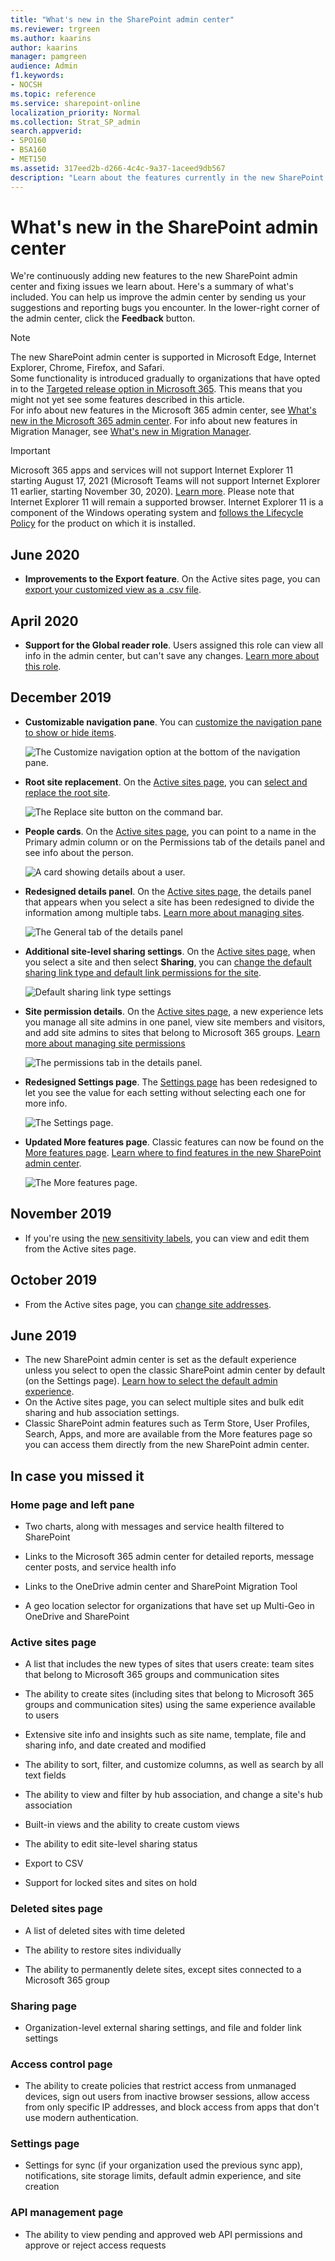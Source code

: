 ```yaml
---
title: "What's new in the SharePoint admin center"
ms.reviewer: trgreen
ms.author: kaarins
author: kaarins
manager: pamgreen
audience: Admin
f1.keywords:
- NOCSH
ms.topic: reference
ms.service: sharepoint-online
localization_priority: Normal
ms.collection: Strat_SP_admin
search.appverid:
- SPO160
- BSA160
- MET150
ms.assetid: 317eed2b-d266-4c4c-9a37-1aceed9db567
description: "Learn about the features currently in the new SharePoint admin center."
---
```


# What's new in the SharePoint admin center

We're continuously adding new features to the new SharePoint admin center and fixing issues we learn about. Here's a summary of what's included. You can help us improve the admin center by sending us your suggestions and reporting bugs you encounter. In the lower-right corner of the admin center, click the **Feedback** button.
  
> [!NOTE]
> The new SharePoint admin center is supported in Microsoft Edge, Internet Explorer, Chrome, Firefox, and Safari. <br>Some functionality is introduced gradually to organizations that have opted in to the [Targeted release option in Microsoft 365](/office365/admin/manage/release-options-in-office-365). This means that you might not yet see some features described in this article. <br>For info about new features in the Microsoft 365 admin center, see [What's new in the Microsoft 365 admin center](/microsoft-365/admin/whats-new-in-preview). For info about new features in Migration Manager, see [What's new in Migration Manager](/sharepointmigration/mm-whats-new).

> [!IMPORTANT]
> Microsoft 365 apps and services will not support Internet Explorer 11 starting August 17, 2021 (Microsoft Teams will not support Internet Explorer 11 earlier, starting November 30, 2020). [Learn more](https://aka.ms/AA97tsw). Please note that Internet Explorer 11 will remain a supported browser. Internet Explorer 11 is a component of the Windows operating system and [follows the Lifecycle Policy](https://docs.microsoft.com/lifecycle/faq/internet-explorer-microsoft-edge) for the product on which it is installed. 
  
## June 2020

- **Improvements to the Export feature**. On the Active sites page, you can [export your customized view as a .csv file](manage-sites-in-new-admin-center.md#export-to-csv).

## April 2020

- **Support for the Global reader role**. Users assigned this role can view all info in the admin center, but can't save any changes. [Learn more about this role](/azure/active-directory/users-groups-roles/directory-assign-admin-roles#global-reader).

## December 2019

- **Customizable navigation pane**. You can [customize the navigation pane to show or hide items](/sharepoint/get-started-new-admin-center#customize-the-navigation-pane).
    
    ![The Customize navigation option at the bottom of the navigation pane.](media/customize-navigation.png)

- **Root site replacement**. On the [Active sites page](https://admin.microsoft.com/sharepoint?page=siteManagement&modern=true), you can [select and replace the root site](modern-root-site.md). 

    ![The Replace site button on the command bar.](media/replace-site-button.png)

- **People cards**. On the [Active sites page](https://admin.microsoft.com/sharepoint?page=siteManagement&modern=true), you can point to a name in the Primary admin column or on the Permissions tab of the details panel and see info about the person. 

    ![A card showing details about a user.](media/people-card.png)

- **Redesigned details panel**. On the [Active sites page](https://admin.microsoft.com/sharepoint?page=siteManagement&modern=true), the details panel that appears when you select a site has been redesigned to divide the information among multiple tabs. [Learn more about managing sites](manage-sites-in-new-admin-center.md).

    ![The General tab of the details panel](media/d0ddbc56-328e-42fb-b143-3faa14799fac.PNG)

- **Additional site-level sharing settings**. On the [Active sites page](https://admin.microsoft.com/sharepoint?page=siteManagement&modern=true), when you select a site and then select **Sharing**, you can [change the default sharing link type and default link permissions for the site](change-external-sharing-site.md). 

    ![Default sharing link type settings](media/default-sharing-link-type-site.png)

- **Site permission details**. On the [Active sites page](https://admin.microsoft.com/sharepoint?page=siteManagement&modern=true), a new experience lets you manage all site admins in one panel, view site members and visitors, and add site admins to sites that belong to Microsoft 365 groups. [Learn more about managing site permissions](site-permissions.md) 

    ![The permissions tab in the details panel.](media/permissions-panel.png)

- **Redesigned Settings page**. The [Settings page](https://admin.microsoft.com/sharepoint?page=settings&modern=true) has been redesigned to let you see the value for each setting without selecting each one for more info.

    ![The Settings page.](media/settings-page.png)

- **Updated More features page**. Classic features can now be found on the [More features page](https://admin.microsoft.com/sharepoint?page=classicfeatures&modern=true). [Learn where to find features in the new SharePoint admin center](/sharepoint/get-started-new-admin-center#where-to-find-things-in-the-new-sharepoint-admin-center).

    ![The More features page.](media/more-features-page.png)

## November 2019

- If you're using the [new sensitivity labels](/microsoft-365/compliance/sensitivity-labels-teams-groups-sites), you can view and edit them from the Active sites page.

## October 2019

- From the Active sites page, you can [change site addresses](change-site-address.md).

## June 2019

- The new SharePoint admin center is set as the default experience unless you select to open the classic SharePoint admin center by default (on the Settings page). [Learn how to select the default admin experience](/sharepoint/get-started-new-admin-center#open-the-new-sharepoint-admin-center-by-default).
- On the Active sites page, you can select multiple sites and bulk edit sharing and hub association settings.
- Classic SharePoint admin features such as Term Store, User Profiles, Search, Apps, and more are available from the More features page so you can access them directly from the new SharePoint admin center.


## In case you missed it

### Home page and left pane
  
- Two charts, along with messages and service health filtered to SharePoint
    
- Links to the Microsoft 365 admin center for detailed reports, message center posts, and service health info
    
- Links to the OneDrive admin center and SharePoint Migration Tool
    
- A geo location selector for organizations that have set up Multi-Geo in OneDrive and SharePoint
    
### Active sites page
  
- A list that includes the new types of sites that users create: team sites that belong to Microsoft 365 groups and communication sites
    
- The ability to create sites (including sites that belong to Microsoft 365 groups and communication sites) using the same experience available to users
    
- Extensive site info and insights such as site name, template, file and sharing info, and date created and modified
    
- The ability to sort, filter, and customize columns, as well as search by all text fields

- The ability to view and filter by hub association, and change a site's hub association
    
- Built-in views and the ability to create custom views
    
- The ability to edit site-level sharing status
    
- Export to CSV
    
- Support for locked sites and sites on hold
    
### Deleted sites page
  
- A list of deleted sites with time deleted
    
- The ability to restore sites individually

- The ability to permanently delete sites, except sites connected to a Microsoft 365 group
    
### Sharing page
  
- Organization-level external sharing settings, and file and folder link settings

### Access control page
  
- The ability to create policies that restrict access from unmanaged devices, sign out users from inactive browser sessions, allow access from only specific IP addresses, and block access from apps that don't use modern authentication.

### Settings page
  
- Settings for sync (if your organization used the previous sync app), notifications, site storage limits, default admin experience, and site creation

### API management page
  
- The ability to view pending and approved web API permissions and approve or reject access requests
